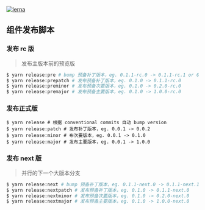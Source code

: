 [![lerna](https://img.shields.io/badge/maintained%20with-lerna-cc00ff.svg)](https://lerna.js.org/)

## 组件发布脚本

### 发布 rc 版

> 发布主版本前的预览版

```sh
$ yarn release:pre # bump 预备补丁版本，eg. 0.1.1-rc.0 -> 0.1.1-rc.1 or 0.1.0 -> 0.1.1-rc.0
$ yarn release:prepatch # 发布预备补丁版本，eg. 0.1.0 -> 0.1.1-rc.0
$ yarn release:preminor # 发布预备次要版本，eg. 0.1.0 -> 0.2.0-rc.0
$ yarn release:premajor # 发布预备主要版本，eg. 0.1.0 -> 1.0.0-rc.0
```

### 发布正式版

```shell
$ yarn release # 根据 conventional commits 自动 bump version
$ yarn release:patch # 发布补丁版本，eg. 0.0.1 -> 0.0.2
$ yarn release:minor # 布次要版本，eg. 0.0.1 -> 0.1.0
$ yarn release:major # 发布主要版本，eg. 0.0.1 -> 1.0.0
```

### 发布 next 版

> 并行的下一个大版本分支

```sh
$ yarn release:next # bump 预备补丁版本，eg. 0.1.1-next.0 -> 0.1.1-next.1 or 0.1.0 -> 0.1.1-next.0
$ yarn release:nextpatch # 发布预备补丁版本，eg. 0.1.0 -> 0.1.1-next.0
$ yarn release:nextminor # 发布预备次要版本，eg. 0.1.0 -> 0.2.0-next.0
$ yarn release:nextmajor # 发布预备主要版本，eg. 0.1.0 -> 1.0.0-next.0
```
